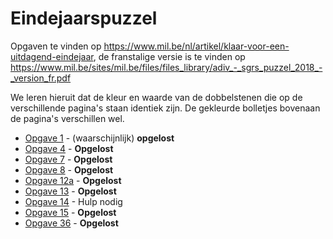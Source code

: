 # Eindejaarspuzzel
Opgaven te vinden op https://www.mil.be/nl/artikel/klaar-voor-een-uitdagend-eindejaar, de franstalige versie is te vinden op https://www.mil.be/sites/mil.be/files/files_library/adiv_-_sgrs_puzzel_2018_-_version_fr.pdf

We leren hieruit dat de kleur en waarde van de dobbelstenen die op de verschillende pagina's staan identiek zijn. De gekleurde bolletjes bovenaan de pagina's verschillen wel.

* [Opgave 1](opgave01/oplossing.md) - (waarschijnlijk) **opgelost**
* [Opgave 4](opgave04/oplossing.md) - **Opgelost**
* [Opgave 7](opgave07/oplossing.md) - **Opgelost**
* [Opgave 8](opgave08/oplossing.md) - **Opgelost**
* [Opgave 12a](opgave12/a/oplossing.md) - **Opgelost**
* [Opgave 13](opgave13/oplossing.md) - **Opgelost**
* [Opgave 14](opgave14/oplossing.md) - Hulp nodig
* [Opgave 15](opgave15/oplossing.md) - **Opgelost**
* [Opgave 36](opgave36/oplossing.md) - **Opgelost**
